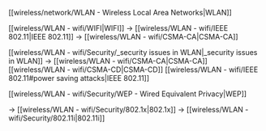 [[wireless/network/WLAN - Wireless Local Area Networks|WLAN]]

[[wireless/WLAN - wifi/WIFI|WIFI]] -> [[wireless/WLAN - wifi/IEEE 802.11|IEEE 802.11]] -> [[wireless/WLAN - wifi/CSMA-CA|CSMA-CA]]


[[wireless/WLAN - wifi/Security/_security issues in WLAN|_security issues in WLAN]] -> [[wireless/WLAN - wifi/CSMA-CA|CSMA-CA]] [[wireless/WLAN - wifi/CSMA-CD|CSMA-CD]] [[wireless/WLAN - wifi/IEEE 802.11#power saving attacks|IEEE 802.11]]

[[wireless/WLAN - wifi/Security/WEP - Wired Equivalent Privacy|WEP]]

-> [[wireless/WLAN - wifi/Security/802.1x|802.1x]] -> [[wireless/WLAN - wifi/Security/802.11i|802.11i]]


